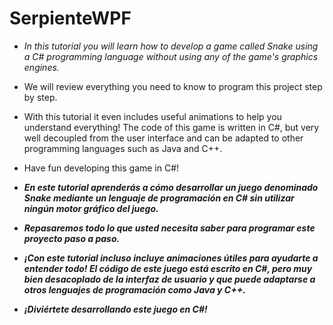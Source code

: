 # SerpienteWPF

- _In this tutorial you will learn how to develop a game called Snake using a C# programming language without using any of the game's graphics engines._
- We will review everything you need to know to program this project step by step.
- With this tutorial it even includes useful animations to help you understand everything! The code of this game is written in C#, but very well decoupled from the user interface and can be adapted to other programming languages ​​such as Java and C++.
- Have fun developing this game in C#!

- **_En este tutorial aprenderás a cómo desarrollar un juego denominado Snake mediante un lenguaje de programación en C# sin utilizar ningún motor gráfico del juego._**
- **_Repasaremos todo lo que usted necesita saber para programar este proyecto paso a paso._**
- **_¡Con este tutorial incluso incluye animaciones útiles para ayudarte a entender todo! El código de este juego está escrito en C#, pero muy bien desacoplado de la interfaz de usuario y que puede adaptarse a otros lenguajes de programación como Java y C++._**
- **_¡Diviértete desarrollando este juego en C#!_**
